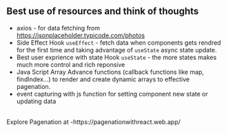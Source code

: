 ## Best use of resources and think of thoughts
-  axios - for data fetching from https://jsonplaceholder.typicode.com/photos
- Side Effect Hook `useEffect` - fetch data when components gets rendred for the first time and taking advantage of `useState` async state update. 
- Best user exprience with state Hook `useState` - the more states makes much more control and rich reponsive
- Java Script Array Advance functions (callback functions like map, findIndex...) to render and create dynamic arrays to  effective pagenation.
- event capturing with js function for setting component new state or updating data
<br>
  Explore Pagenation at -https://pagenationwithreact.web.app/
